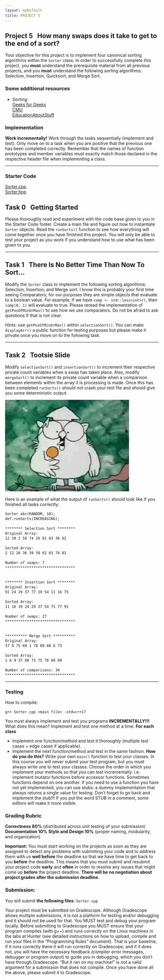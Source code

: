```yaml
---
layout: myDefault
title: PROJECT 5
---
```


## Project 5 &nbsp; How many swaps does it take to get to the end of a sort?

Your objective for this project is to implement four canonical sorting algorithms within the `Sorter` class. In order to successfully complete this project, you **must** understand the prerequisite material from all previous projects, and you **must** understand the following sorting algorithms: Selection, Insertion, Quicksort, and Merge Sort.


### Some additional resources
- Sorting:  
    [Geeks for Geeks](https://www.geeksforgeeks.org/sorting-algorithms/)  
    [CMU](https://www.cs.cmu.edu/~adamchik/15-121/lectures/Sorting%20Algorithms/sorting.html)  
    [EducationAboutStuff](https://youtu.be/8BI2MNnwrKI)

### Implementation

**Work incrementally!** Work through the tasks sequentially (implement and test). Only move on to a task when you are positive that the previous one has been completed correctly. Remember that the names of function prototypes and member variables must exactly match those declared in the respective header file when implementing a class.

---
### Starter Code
[Sorter.cpp](Sorter.cpp)  
[Sorter.hpp](Sorter.hpp)

## Task 0 &nbsp; Getting Started 

Please thoroughly read and experiment with the code base given to you in the Starter Code folder. Create a main file and figure out how to instantiate `Sorter` objects. Read the `runSorts()` function to see how everything will come together once you have finished this project. You will only be able to test your project as you work if you understand how to use what has been given to you. 

---

## Task 1 &nbsp; There Is No Better Time Than Now To Sort... 

Modify the `Sorter` class to implement the following sorting algorithms: Selection, Insertion, and Merge sort. I know this is probably your first time seeing Comparators; for our purposes they are simple objects that evaluate to a boolean value. For example, if we have `comp <- std::less<int>()`, then `comp(0, 1)` will evaluate to true. Please reread the implementation of `getPosOfMinOrMax()` to see how we use comparators. Do not be afraid to ask questions if that is not clear.

*Hints*: use `getPosOfMinOrMax()` within `selectionSort()`. You can make `displayArr()` a public function for testing purposes but please make it private once you move on to the following task.
<!--- 
, use `partition()` within `quickSort()`, please choose position 1 as your pivot in `partition()`, and comment `runSorts()` out of the .hpp and .cpp as you do this task 


********** Quick Sort **********
Original Array:
61 70 81 37 57 95 21 3 25 16

Sorted Array:
3 16 21 25 37 57 61 70 81 95

Number of swaps: 11
*******************************

-->
---
## Task 2 &nbsp; Tootsie Slide

Modify `selectionSort()` and `insertionSort()` to increment their respective private count variables when a swap has taken place. Also, modify `mergeSort()` to increment its private count variable when a comparison between elements within the array it is processing is made. Once this has been completed `runSorts()` should not crash your test file and should give you some deterministic output.

![](tootsieSlide.gif)

Here is an example of what the output of `runSorts()` should look like if you finished all tasks correctly:

```
Sorter abc(RANDOM, 10);
def.runSorts(INCREASING);

******** Selection Sort ********
Original Array:
12 39 2 58 74 26 81 63 36 62

Sorted Array:
2 12 26 36 39 58 62 63 74 81

Number of swaps: 7
********************************


******** Insertion Sort ********
Original Array:
91 24 29 37 77 19 54 11 16 75

Sorted Array:
11 16 19 24 29 37 54 75 77 91

Number of swaps: 27
********************************


********** Merge Sort **********
Original Array:
37 9 75 60 1 78 89 88 6 73

Sorted Array:
1 6 9 37 60 73 75 78 88 89

Number of comparisons: 34
********************************
```

---

### Testing

How to compile:

```
g++ Sorter.cpp <main file> -std=c++17
```

You must always implement and test you programs **INCREMENTALLY!!!**
What does this mean? Implement and test one method at a time.
**For each class**
* Implement one function/method and test it thoroughly (multiple test cases + edge cases if applicable).
* Implement the next function/method and test in the same fashion.
    **How do you do this?** Write your own `main()` function to test your classes. In this course you will never submit your test program, but you must always write one to test your classes. Choose the order in which you implement your methods so that you can test incrementally: i.e. implement mutator functions before accessor functions. Sometimes functions depend on one another. If you need to use a function you have not yet implemented, you can use stubs: a dummy implementation that always returns a single value for testing. Don’t forget to go back and implement the stub!!! If you put the word STUB in a comment, some editors will make it more visible.

### Grading Rubric
**Correctness 80%** (distributed across unit testing of your submission)
**Documentation 10%**
**Style and Design 10%** (proper naming, modularity, and organization)

**Important:** You must start working on the projects as soon as they are assigned to detect any problems with submitting your code and to address them with us **well before** the deadline so that we have time to get back to you **before** the deadline. This means that you must submit and resubmit your project code **early** and **often** in order to resolve any issues that might come up **before** the project deadline.
**There will be no negotiation about project grades after the submission deadline.**
  
### Submission:
You will submit **the following files**:
`Sorter.cpp`

Your project must be submitted on Gradescope. Although Gradescope allows multiple submissions, it is not a platform for testing and/or debugging and it should not be used for that. You MUST test and debug your program locally. Before submitting to Gradescope you MUST ensure that your program compiles (with g++) and runs correctly on the Linux machines in the labs at Hunter (see detailed instructions on how to upload, compile and run your files in the “Programming Rules” document). That is your baseline, if it runs correctly there it will run correctly on Gradescope, and if it does not, you will have the necessary feedback (compiler error messages, debugger or program output) to guide you in debugging, which you don’t have through Gradescope. “But it ran on my machine!” is not a valid argument for a submission that does not compile. Once you have done all the above, please submit it to Gradescope.
